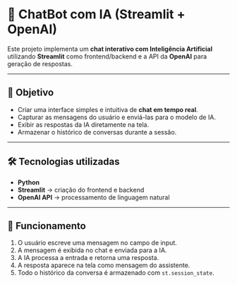 # 🤖 ChatBot com IA (Streamlit + OpenAI)

Este projeto implementa um **chat interativo com Inteligência Artificial** utilizando **Streamlit** como frontend/backend e a API da **OpenAI** para geração de respostas.

---

## 🎯 Objetivo
- Criar uma interface simples e intuitiva de **chat em tempo real**.  
- Capturar as mensagens do usuário e enviá-las para o modelo de IA.  
- Exibir as respostas da IA diretamente na tela.  
- Armazenar o histórico de conversas durante a sessão.  

---

## 🛠️ Tecnologias utilizadas
- **Python**  
- **Streamlit** → criação do frontend e backend  
- **OpenAI API** → processamento de linguagem natural  

---

## 🚀 Funcionamento
1. O usuário escreve uma mensagem no campo de input.  
2. A mensagem é exibida no chat e enviada para a IA.  
3. A IA processa a entrada e retorna uma resposta.  
4. A resposta aparece na tela como mensagem do assistente.  
5. Todo o histórico da conversa é armazenado com `st.session_state`.  
